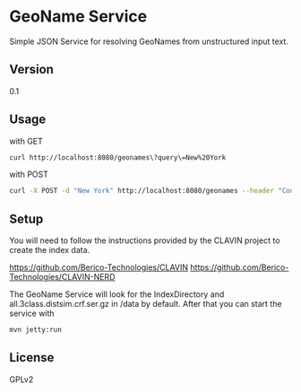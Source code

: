 GeoName Service
=========

Simple JSON Service for resolving GeoNames from unstructured input text.


Version
-

0.1

Usage
-

with GET

```sh
curl http://localhost:8080/geonames\?query\=New%20York
```

with POST

```sh
curl -X POST -d "New York" http://localhost:8080/geonames --header "Content-Type:text/plain"
```

Setup
-
You will need to follow the instructions provided by the CLAVIN project to create the index data.

https://github.com/Berico-Technologies/CLAVIN
https://github.com/Berico-Technologies/CLAVIN-NERD

The GeoName Service will look for the IndexDirectory and all.3class.distsim.crf.ser.gz in /data by default. After that
you can start the service with

```sh
mvn jetty:run
```


License
-

GPLv2
